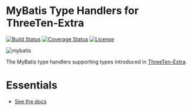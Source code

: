 # MyBatis Type Handlers for ThreeTen-Extra

[![Build Status](https://travis-ci.org/mybatis/typehandlers-threeten-extra.svg?branch=master)](https://travis-ci.org/mybatis/typehandlers-threeten-extra.)
[![Coverage Status](https://coveralls.io/repos/github/mybatis/typehandlers-threeten-extra./badge.svg?branch=master)](https://coveralls.io/github/mybatis/typehandlers-threeten-extra.?branch=master)
[![License](http://img.shields.io/:license-apache-brightgreen.svg)](http://www.apache.org/licenses/LICENSE-2.0.html)

![mybatis](http://mybatis.github.io/images/mybatis-logo.png)

The MyBatis type handlers supporting types introduced in [ThreeTen-Extra](http://www.threeten.org/threeten-extra/).

# Essentials

* [See the docs](http://mybatis.github.io/mybatis-3)
